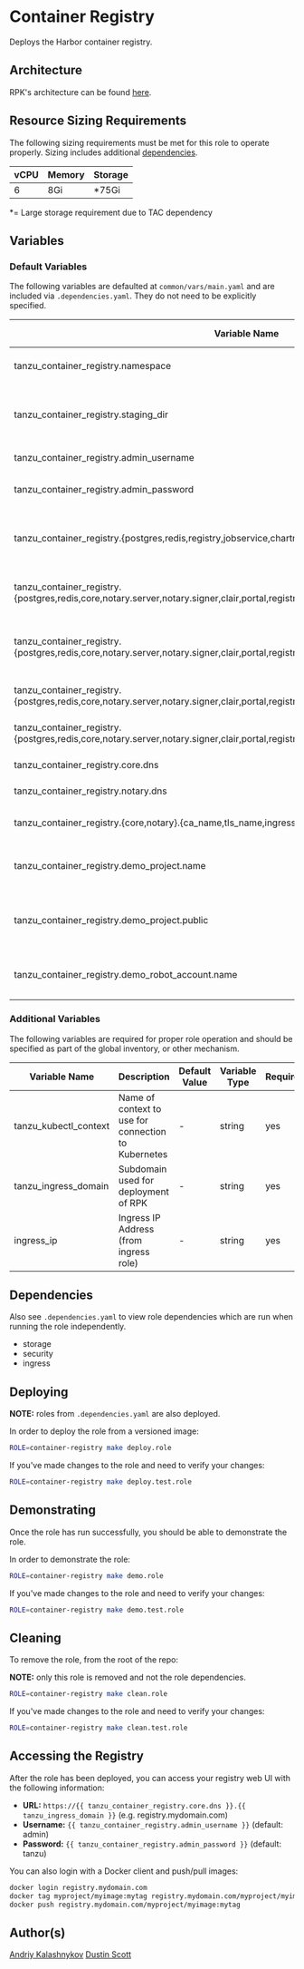 # Container Registry

Deploys the Harbor container registry.

## Architecture

RPK's architecture can be found [here](../../docs/ARCHITECTURE.md#container-registry).


## Resource Sizing Requirements

The following sizing requirements must be met for this role to operate properly.  Sizing includes additional [dependencies](#dependencies).

| vCPU | Memory | Storage |
| --- | --- | --- |
| 6 | 8Gi | *75Gi |

*= Large storage requirement due to TAC dependency


## Variables


### Default Variables

The following variables are defaulted at `common/vars/main.yaml` and are included via `.dependencies.yaml`. They
do not need to be explicitly specified.

| Variable Name | Description | Default Value | Variable Type | Required |
| --- | --- | --- | --- | --- |
| tanzu_container_registry.namespace | Namespace for Harbor components | tanzu-container-registry | string | yes |
| tanzu_container_registry.staging_dir | Local directory to write the staging manfiests to | "{{ rpk_staging_dir }}/tanzu-container-registry" | string | yes |
| tanzu_container_registry.admin_username | Harbor admin user | admin | string | yes |
| tanzu_container_registry.admin_password | Harbor admin password | tanzu | string | yes |
| tanzu_container_registry.{postgres,redis,registry,jobservice,chartmuseum,trivy}.size | Size of the persitent volume to use for the component | Varies | string | yes |
| tanzu_container_registry.{postgres,redis,core,notary.server,notary.signer,clair,portal,registry,jobservice,chartmuseum,trivy}.size | Resource name to use for components | harbor-{component_name} | string | yes |
| tanzu_container_registry.{postgres,redis,core,notary.server,notary.signer,clair,portal,registry,jobservice,chartmuseum,trivy}.resources | Default resource allocation for components | Varies.  See `common/defaults/main.yaml` | dict | yes |
| tanzu_container_registry.{postgres,redis,core,notary.server,notary.signer,clair,portal,registry,jobservice,chartmuseum,trivy}.replicas | Number of component pods to run | 1 | integer | yes |
| tanzu_container_registry.{postgres,redis,core,notary.server,notary.signer,clair,portal,registry,jobservice,chartmuseum,trivy}.replicas | Image to use for components | Varies | string | yes |
| tanzu_container_registry.core.dns | DNS for Harbor | registry.{{ tanzu_ingress_domain }} | string | yes |
| tanzu_container_registry.notary.dns | DNS for Notary | notary.{{ tanzu_ingress_domain }} | string | yes |
| tanzu_container_registry.{core,notary}.{ca_name,tls_name,ingress_tls_name,tls_provider} | Certificates for components | Varies | string | yes |
| tanzu_container_registry.demo_project.name | Name of the demo project to create | tanzu-demo | string | yes |
| tanzu_container_registry.demo_project.public | Whether the demo project is public or not | true | boolean | yes |
| tanzu_container_registry.demo_robot_account.name | Name of the demo robot account to create | deployer | string | yes |


### Additional Variables

The following variables are required for proper role operation and should be specified as part
of the global inventory, or other mechanism.

| Variable Name | Description | Default Value | Variable Type | Required |
| --- | --- | --- | --- | --- |
| tanzu_kubectl_context | Name of context to use for connection to Kubernetes | - | string | yes |
| tanzu_ingress_domain | Subdomain used for deployment of RPK | - | string | yes |
| ingress_ip | Ingress IP Address (from ingress role) | - | string | yes |


## Dependencies

Also see `.dependencies.yaml` to view role dependencies which are run when running the role
independently.

* storage
* security
* ingress


## Deploying

**NOTE:** roles from `.dependencies.yaml` are also deployed.

In order to deploy the role from a versioned image:

```bash
ROLE=container-registry make deploy.role
```

If you've made changes to the role and need to verify your changes:

```bash
ROLE=container-registry make deploy.test.role
```


## Demonstrating

Once the role has run successfully, you should be able to demonstrate the role.

In order to demonstrate the role:

```bash
ROLE=container-registry make demo.role
```

If you've made changes to the role and need to verify your changes:

```bash
ROLE=container-registry make demo.test.role
```


## Cleaning

To remove the role, from the root of the repo:

**NOTE:** only this role is removed and not the role dependencies.

```bash
ROLE=container-registry make clean.role
```

If you've made changes to the role and need to verify your changes:

```bash
ROLE=container-registry make clean.test.role
```


## Accessing the Registry

After the role has been deployed, you can access your registry web UI with the following information:

* **URL:** `https://{{ tanzu_container_registry.core.dns }}.{{ tanzu_ingress_domain }}` (e.g. registry.mydomain.com)
* **Username:** `{{ tanzu_container_registry.admin_username }}` (default: admin)
* **Password:** `{{ tanzu_container_registry.admin_password }}` (default: tanzu)

You can also login with a Docker client and push/pull images:

```bash
docker login registry.mydomain.com
docker tag myproject/myimage:mytag registry.mydomain.com/myproject/myimage:mytag
docker push registry.mydomain.com/myproject/myimage:mytag
```


## Author(s)

[Andriy Kalashnykov](mailto:akalashnykov@vmware.com)
[Dustin Scott](mailto:sdustin@vmware.com)
